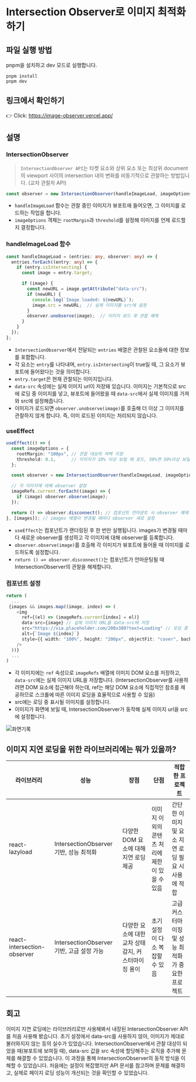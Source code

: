 # Intersection Observer로 이미지 최적화하기

## 파일 실행 방법

pnpm을 설치하고 dev 모드로 실행합니다.
```
pnpm install
pnpm dev
```

## 링크에서 확인하기

👉 Click: https://image-observer.vercel.app/

## 설명

### IntersectionObserver
> `IntersectionObserver API`는 타켓 요소와 상위 요소 또는 최상위 document의 viewport 사이의 intersection 내의 변화를 비동기적으로 관찰하는 방법입니다. (교차 관찰자 API)

```typescript
const observer = new IntersectionObserver(handleImageLoad, imageOptions);
```
- `handleImageLoad` 함수는 관찰 중인 이미지가 뷰포트에 들어오면, 그 이미지를 로드하는 작업을 합니다.
- `imageOptions` 객체는 `rootMargin`과 `threshold`를 설정해 이미지를 언제 로드할지 결정합니다.

### handleImageLoad 함수

```typescript
const handleImageLoad = (entries: any, observer: any) => {
  entries.forEach((entry: any) => {
    if (entry.isIntersecting) {
      const image = entry.target;

      if (image) {
        const newURL = image.getAttribute("data-src");
        if (newURL) {
          console.log(`Image loaded: ${newURL}`);
          image.src = newURL;  // 실제 이미지를 src에 설정
        }
        observer.unobserve(image);  // 이미지 로드 후 관찰 해제
      }
    }
  });
};
```
- `IntersectionObserver`에서 전달되는 `entries` 배열은 관찰된 요소들에 대한 정보를 포함합니다. 
- 각 요소는 `entry`를 나타내며, `entry.isIntersecting`이 true일 때, 그 요소가 뷰포트에 들어왔다는 것을 의미합니다.
- `entry.target`은 현재 관찰되는 이미지입니다.
- `data-src` 속성에는 실제 이미지 url이 저장돼 있습니다. 이미지는 기본적으로 src에 로딩 중 이미지를 넣고, 뷰포트에 들어왔을 때 `data-src`에서 실제 이미지를 가져와 src에 설정해줍니다.
- 이미지가 로드되면 `observer.unobserve(image)`를 호출해 더 이상 그 이미지를 관찰하지 않게 합니다. 즉, 이미 로드된 이미지는 처리되지 않습니다.

### useEffect
```typescript
useEffect(() => {
  const imageOptions = {
    rootMargin: "100px", // 관찰 대상의 여백 지정
    threshold: 0.1,      // 이미지가 10% 이상 보일 때 로드, 50%면 50%이상 보일 때 콜백을 호출합니다.
  };

  const observer = new IntersectionObserver(handleImageLoad, imageOptions);

  // 각 이미지에 대해 observer 설정
  imageRefs.current.forEach((image) => {
    if (image) observer.observe(image);
  });

  return () => observer.disconnect(); // 컴포넌트 언마운트 시 observer 해제
}, [images]); // images 배열이 변경될 때마다 observer 새로 설정
```
- `useEffect`는 컴포넌트가 랜더링된 후 한 번만 실행됩니다. images가 변경될 때마다 새로운 observer를 생성하고 각 이미지에 대해 observer를 등록합니다.
- `observer.observe(image)`를 호출해 각 이미지가 뷰포트에 들어올 때 이미지를 로드하도록 설정합니다.
- `return () => observer.disconnect()`는 컴포넌트가 언마운팅될 때 IntersectionObserver의 관찰을 해제합니다.

### 컴포넌트 설정
```typescript
return (
  ...
 {images && images.map((image, index) => (
    <img
      ref={(el) => (imageRefs.current[index] = el)}
      data-src={image} // 실제 이미지 URL을 data-src에 저장
      src="https://via.placeholder.com/200x300?text=Loading" // 로딩 중 이미지
      alt={`Image ${index}`}
      style={{ width: "100%", height: "200px", objectFit: "cover", backgroundColor: 'gray' }}
    />
  ))}
  ...
)
```

- 각 이미지에는 `ref` 속성으로 `imageRefs` 배열에 이미지 DOM 요소를 저장하고, `data-src`에는 실제 이미지 URL을 저장합니다. (IntersectionObserver를 사용하려면 DOM 요소에 접근해야 하는데, ref는 해당 DOM 요소에 직접적인 참조를 제공하므로 스크롤에 따른 이미지 로딩을 효율적으로 사용할 수 있음)
- src에는 로딩 중 표시될 이미지를 설정합니다.
- 이미지가 화면에 보일 때, IntersectionObserver가 동작해 실제 이미지 url을 src에 설정합니다.

![화면기록](https://github.com/user-attachments/assets/97c38c1d-4cc2-42b9-b525-9e2f608d512b)

## 이미지 지연 로딩을 위한 라이브러리에는 뭐가 있을까?
|라이브러리|성능|장점|단점|적합한 프로젝트|
|------|---|---|---|----------|
|react-lazyload|IntersectionObserver 기반, 성능 최적화|다양한 DOM 요소에 대해 지연 로딩 제공|이미지 이외의 콘텐츠 처리에 제한이 있을 수 있음|간단한 이미지 및 요소 지연 로딩 필요 시 사용에 적합|
|react-intersection-observer|IntersectionObserver 기반, 고급 설정 가능|다양한 요소에 대한 교차 상태 감지, 커스터마이징 용이|초기 설정이 다소 복잡할 수 있음|고급 커스터마이징 및 성능 최적화가 중요한 프로젝트|

## 회고
이미지 지연 로딩에는 라이브러리로만 사용해봐서 내장된 IntersectionObserver API를 처음 사용해 봤습니다. 초기 설정에서 data-src를 사용하지 않아, 이미지가 제대로 불러와지지 않는 등의 실수가 있었습니다. IntersectionObserver에서 관찰 대상이 되었을 때(뷰포트에 보여질 때), data-src 값을 src 속성에 할당해주는 로직을 추가해 문제를 해결할 수 있었습니다. 이 과정을 통해 IntersectionObserver의 동작 방식을 이해할 수 있었습니다. 처음에는 설정이 복잡했지만 API 문서를 참고하며 문제를 해결하고, 실제로 페이지 로딩 성능이 개선되는 것을 확인할 수 있었습니다.
